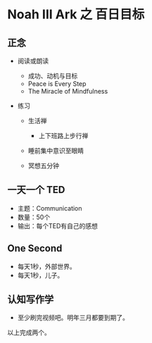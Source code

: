 # Noah III Ark 之 百日目标

## 正念
+ 阅读或朗读
    - 成功、动机与目标
    - Peace is Every Step
    - The Miracle of Mindfulness
    
+ 练习
    - 生活禅
        - 上下班路上步行禅
	- 睡前集中意识至眼睛

    - 冥想五分钟

## 一天一个 TED
- 主题：Communication
- 数量：50个
- 输出：每个TED有自己的感想

## One Second
- 每天1秒，外部世界。
- 每天1秒，儿子。

## 认知写作学
- 至少刷完视频吧。明年三月都要到期了。


以上完成两个。
